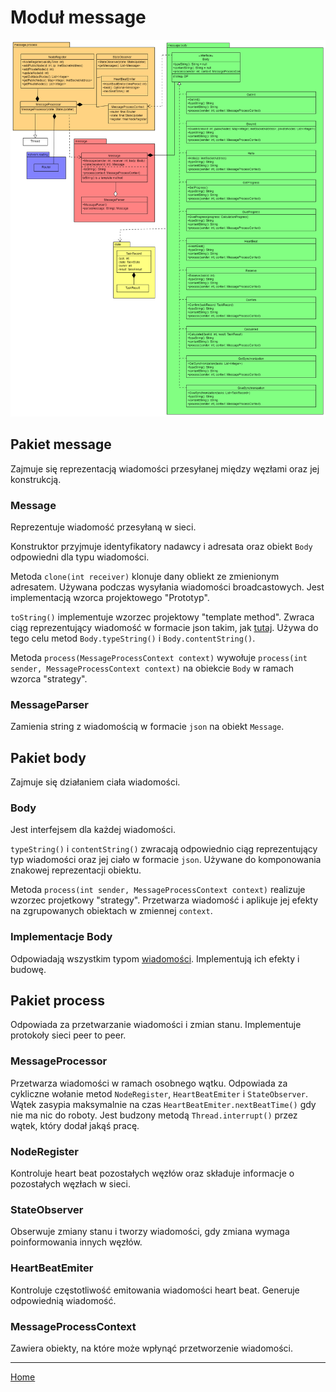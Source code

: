 # Moduł message

<img src="./img/uml_message.png">

## Pakiet message

Zajmuje się reprezentacją wiadomości przesyłanej między węzłami oraz jej konstrukcją. 

### Message

Reprezentuje wiadomość przesyłaną w sieci. 

Konstruktor przyjmuje identyfikatory nadawcy i adresata oraz obiekt ```Body``` odpowiedni dla typu wiadomości. 

Metoda ```clone(int receiver)``` klonuje dany obliekt ze zmienionym adresatem. Używana podczas wysyłania wiadomości broadcastowych. Jest implementacją wzorca projektowego "Prototyp". 

```toString()``` implementuje wzorzec projektowy "template method". Zwraca ciąg reprezentujący wiadomość w formacie json takim, jak [tutaj](./messages.md). Używa do tego celu metod ```Body.typeString()``` i ```Body.contentString()```. 

Metoda ```process(MessageProcessContext context)``` wywołuje ```process(int sender, MessageProcessContext context)``` na obiekcie ```Body``` w ramach wzorca "strategy".

### MessageParser

Zamienia string z wiadomością w formacie ```json``` na obiekt ```Message```.


## Pakiet body

Zajmuje się działaniem ciała wiadomości.

### Body

Jest interfejsem dla każdej wiadomości. 

```typeString()``` i ```contentString()``` zwracają odpowiednio ciąg reprezentujący typ wiadomości oraz jej ciało w formacie ```json```. Używane do komponowania znakowej reprezentacji obiektu.

Metoda ```process(int sender, MessageProcessContext context)``` realizuje wzorzec projetkowy "strategy". Przetwarza wiadomość i aplikuje jej efekty na zgrupowanych obiektach w zmiennej ```context```.

### Implementacje Body

Odpowiadają wszystkim typom [wiadomości](./messages.md). Implementują ich efekty i budowę.


## Pakiet process

Odpowiada za przetwarzanie wiadomości i zmian stanu. Implementuje protokoły sieci peer to peer.

### MessageProcessor

Przetwarza wiadomości w ramach osobnego wątku. Odpowiada za cykliczne wołanie metod ```NodeRegister```, ```HeartBeatEmiter``` i ```StateObserver```. Wątek zasypia maksymalnie na czas ```HeartBeatEmiter.nextBeatTime()``` gdy nie ma nic do roboty. Jest budzony metodą ```Thread.interrupt()``` przez wątek, który dodał jakąś pracę.

### NodeRegister

Kontroluje heart beat pozostałych węzłów oraz składuje informacje o pozostałych węzłach w sieci. 

### StateObserver

Obserwuje zmiany stanu i tworzy wiadomości, gdy zmiana wymaga poinformowania innych węzłów. 

### HeartBeatEmiter

Kontroluje częstotliwość emitowania wiadomości heart beat. Generuje odpowiednią wiadomość.

### MessageProcessContext

Zawiera obiekty, na które może wpłynąć przetworzenie wiadomości.

---

[Home](./index.md)